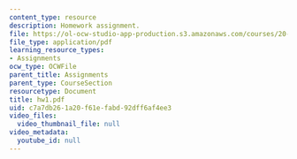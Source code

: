 ```yaml
---
content_type: resource
description: Homework assignment.
file: https://ol-ocw-studio-app-production.s3.amazonaws.com/courses/20-309-biological-engineering-ii-instrumentation-and-measurement-fall-2006/c7a7db261a20f61efabd92dff6af4ee3_hw1.pdf
file_type: application/pdf
learning_resource_types:
- Assignments
ocw_type: OCWFile
parent_title: Assignments
parent_type: CourseSection
resourcetype: Document
title: hw1.pdf
uid: c7a7db26-1a20-f61e-fabd-92dff6af4ee3
video_files:
  video_thumbnail_file: null
video_metadata:
  youtube_id: null
---
```

